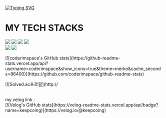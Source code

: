[![Typing SVG](https://readme-typing-svg.demolab.com?font=Fira+Code&weight=100&size=25&pause=1000&color=F778AC&background=FFFFFF00&center=true&vCenter=true&random=true&width=435&lines=WELCOME+TO+MY+SPACE)](https://git.io/typing-svg)

# MY TECH STACKS
<p>
<img src="https://img.shields.io/badge/Java-007396?style=for-the-badge&logo=Java&logoColor=white">
          <img src="https://img.shields.io/badge/Spring Boot-6DB33F?style=for-the-badge&logo=Spring Boot&logoColor=white">
          <img src="https://img.shields.io/badge/MySQL-4479A1?style=for-the-badge&logo=MySQL&logoColor=white">
          <img src="https://img.shields.io/badge/Oracle-F80000?style=for-the-badge&logo=Oracle&logoColor=white">
          <br>
          <img src="https://img.shields.io/badge/Git-F05032?style=for-the-badge&logo=Git&logoColor=white">
          <img src="https://img.shields.io/badge/Github-181717?style=for-the-badge&logo=Github&logoColor=white">
</p>
<!-- git hub stats -->
[![coderimspace's GitHub stats](https://github-readme-stats.vercel.app/api?username=coderimspace&show_icons=true&theme=merko&cache_seconds=86400)](https://github.com/coderimspace/github-readme-stats)

<!--solved.ac -->
[![Solved.ac프로필](http://



<!-- velog link -->
<br>
my velog link :<br>
[![Velog's GitHub stats](https://velog-readme-stats.vercel.app/api/badge?name=keepcoing)](https://velog.io/@keepcoing)
